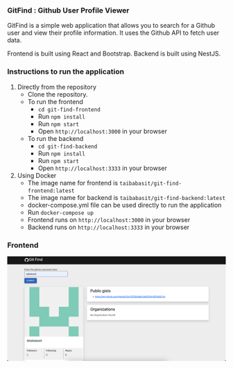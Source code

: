 ### GitFind : Github User Profile Viewer

GitFind is a simple web application that allows you to search for a Github user and view their profile information. It uses the Github API to fetch user data.

Frontend is built using React and Bootstrap. Backend is built using NestJS.

### Instructions to run the application
1. Directly from the repository
    - Clone the repository. 
    - To run the frontend
        - `cd git-find-frontend`
        - Run `npm install`
        - Run `npm start`
        - Open `http://localhost:3000` in your browser
    - To run the backend
        - `cd git-find-backend`
        - Run `npm install`
        - Run `npm start`
        - Open `http://localhost:3333` in your browser
2. Using Docker
    - The image name for frontend is `taibabasit/git-find-frontend:latest`
    - The image name for backend is `taibabasit/git-find-backend:latest`
    - docker-compose.yml file can be used directly to run the application
    - Run `docker-compose up`
    - Frontend runs on `http://localhost:3000` in your browser
    - Backend runs on `http://localhost:3333` in your browser

### Frontend
![Screenshot 1](frontend.png)